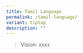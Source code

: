 ```yaml
---
title: Tamil Language
permalink: /tamil-language/
variant: tiptap
description: ""
---
```

<blockquote>
<p>Vision: xxxx</p>
</blockquote>
<p></p>